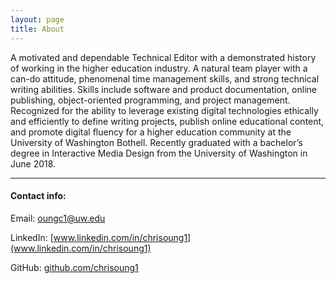 ```yaml
---
layout: page
title: About
---
```



A motivated and dependable Technical Editor with a demonstrated history of working in the higher education industry. A natural team player with a can-do attitude, phenomenal time management skills, and strong technical writing abilities. Skills include software and product documentation, online publishing, object-oriented programming, and project management. Recognized for the ability to leverage existing digital technologies ethically and efficiently to define writing projects, publish online educational content, and promote digital fluency for a higher education community at the University of Washington Bothell. Recently graduated with a bachelor’s degree in Interactive Media Design from the University of Washington in June 2018.

<hr/>

#### Contact info: 

Email: [oungc1@uw.edu](mailto:oungc1@uw.edu)

LinkedIn: [www.linkedin.com/in/chrisoung1](www.linkedin.com/in/chrisoung1)

GitHub: [github.com/chrisoung1](github.com/chrisoung1)

